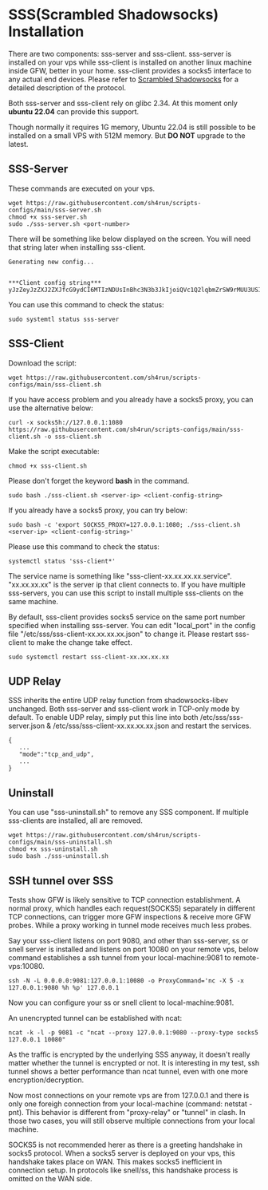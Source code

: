 # SSS(Scrambled Shadowsocks) Installation
There are two components: sss-server and sss-client. sss-server is installed on your vps while sss-client is installed on another linux machine inside GFW, better in your home. sss-client provides a socks5 interface to any actual end devices. Please refer to [Scrambled Shadowsocks](https://github.com/sh4run/sss#sss---scrambled-shadowsocks) for a detailed description of the protocol. 

Both sss-server and sss-client rely on glibc 2.34. At this moment only **ubuntu 22.04** can provide this support.

Though normally it requires 1G memory, Ubuntu 22.04 is still possible to be installed on a small VPS with 512M memory. But **DO NOT** upgrade to the latest. 

## SSS-Server

These commands are executed on your vps. 

    wget https://raw.githubusercontent.com/sh4run/scripts-configs/main/sss-server.sh 
    chmod +x sss-server.sh
    sudo ./sss-server.sh <port-number>

There will be something like below displayed on the screen. You will need that string later when installing sss-client. 

    Generating new config...


    ***Client config string***
    yJzZeyJzZXJ2ZXJfcG9ydCI6MTIzNDUsInBhc3N3b3JkIjoiQVc1Q2lqbmZrSW9rMUU3USIsInNjcmFtYmxlX2xlbmd0aCI6MjQzLCJwdWJsaWNfa2V5Ijoic3NoLXJzYSBBQUFBQjNOemFDMXljMkVBQUFBREFRQUJBQUFBZ1FEQkNiTU1sNyt5Uk9Xc0hBMldlbXdreWlHSkVkWlNFMFFnNmlRdUwzWUJLalVjY2d6bFJNd1BUc09KNVdUcy92S1hLQkt2Z2x4SXQrSU5SYlNzN25RbnA5VHNYNlFBQmFIUU1wOHQ0STdTanlQd1lkL0JQRXhPaXEwTXY2ZUxSYlA2QXZDeExPYVBkc0JSZWYzOExTMEh4b2RQTHBpeDJtSTY4clduN0Era1h3PT0gcm9vdEBsb2NhbGhvc3QifQo=

You can use this command to check the status:

    sudo systemtl status sss-server
    
## SSS-Client
Download the script:

    wget https://raw.githubusercontent.com/sh4run/scripts-configs/main/sss-client.sh 
    
If you have access problem and you already have a socks5 proxy, you can use the alternative below:

    curl -x socks5h://127.0.0.1:1080 https://raw.githubusercontent.com/sh4run/scripts-configs/main/sss-client.sh -o sss-client.sh
    
Make the script executable:

    chmod +x sss-client.sh

Please don't forget the keyword **bash** in the command.

    sudo bash ./sss-client.sh <server-ip> <client-config-string>

If you already have a socks5 proxy, you can try below: 
   
    sudo bash -c 'export SOCKS5_PROXY=127.0.0.1:1080; ./sss-client.sh <server-ip> <client-config-string>'

Please use this command to check the status:
    
    systemctl status 'sss-client*'

The service name is something like "sss-client-xx.xx.xx.xx.service". "xx.xx.xx.xx" is the server ip that client connects to. If you have multiple sss-servers, you can use this script to install multiple sss-clients on the same machine.

By default, sss-client provides socks5 service on the same port number specified when installing sss-server. You can edit "local_port" in the config file "/etc/sss/sss-client-xx.xx.xx.xx.json" to change it.  Please restart sss-client to make the change take effect.

    sudo systemctl restart sss-client-xx.xx.xx.xx

## UDP Relay
SSS inherits the entire UDP relay function from shadowsocks-libev unchanged. Both sss-server and sss-client work in TCP-only mode by default. To enable UDP relay, simply put this line into both /etc/sss/sss-server.json & /etc/sss/sss-client-xx.xx.xx.xx.json and restart the services.

    {
       ...
       "mode":"tcp_and_udp",
       ...
    }
    
## Uninstall
You can use "sss-uninstall.sh" to remove any SSS component. If multiple sss-clients are installed, all are removed. 

    wget https://raw.githubusercontent.com/sh4run/scripts-configs/main/sss-uninstall.sh 
    chmod +x sss-uninstall.sh
    sudo bash ./sss-uninstall.sh
    
## SSH tunnel over SSS
Tests show GFW is likely sensitive to TCP connection establishment. A normal proxy, which handles each request(SOCKS5) separately in different TCP connections, can trigger more GFW inspections & receive more GFW probes. While a proxy working in tunnel mode receives much less probes. 

Say your sss-client listens on port 9080, and other than sss-server, ss or snell server is installed and listens on port 10080 on your remote vps, below command establishes a ssh tunnel from your local-machine:9081 to remote-vps:10080.

    ssh -N -L 0.0.0.0:9081:127.0.0.1:10080 -o ProxyCommand='nc -X 5 -x 127.0.0.1:9080 %h %p' 127.0.0.1
    
Now you can configure your ss or snell client to local-machine:9081. 

An unencrypted tunnel can be established with ncat:

    ncat -k -l -p 9081 -c "ncat --proxy 127.0.0.1:9080 --proxy-type socks5 127.0.0.1 10080"

As the traffic is encrypted by the underlying SSS anyway, it doesn't really matter whether the tunnel is encrypted or not. It is interesting in my test, ssh tunnel shows a better performance than ncat tunnel, even with one more encryption/decryption.  

Now most connections on your remote vps are from 127.0.0.1 and there is only one foreigh connection from your local-machine (command: netstat -pnt). This behavior is different from "proxy-relay" or "tunnel" in clash. In those two cases, you will still observe multiple connections from your local machine.    

SOCKS5 is not recommended herer as there is a greeting handshake in socks5 protocol. When a socks5 server is deployed on your vps, this handshake takes place on WAN. This makes socks5 inefficient in connection setup. In protocols like snell/ss, this handshake process is omitted on the WAN side. 
